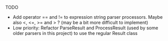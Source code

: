 TODO
- Add operator == and != to expression string parser processors. Maybe also <, <=, >= and > ? (may be a bit more difficult to implement)
- Low priority: Refactor ParseResult and ProcessResult (used by some older parsers in this project) to use the regular Result class